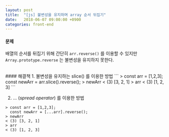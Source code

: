 ```yaml
---
layout: post
title:  "[js] 불변성을 유지하며 array 순서 뒤집기"
date:   2018-06-07 09:00:00 +0900
categories: front-end
---
```

#### 문제
배열의 순서를 뒤집기 위해 간단히 `arr.reverse()` 를 이용할 수 있지만 `Array.prototype.reverse` 는 불변성을 유지하지 못한다.


<br>
#### 해결책
1. 불변성을 유지하는 slice() 를 이용한 방법
```
> const arr = [1,2,3];
  const newArr = arr.slice().reverse();
> newArr
< (3) [3, 2, 1]
> arr
< (3) [1, 2, 3]
```

2. ... (_spread operator_) 를 이용한 방법
```
> const arr = [1,2,3];
  const newArr = [...arr].reverse();
> newArr
< (3) [3, 2, 1]
> arr
< (3) [1, 2, 3]
```